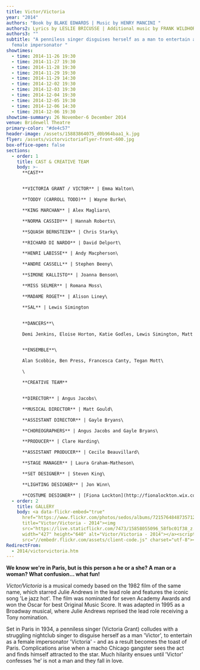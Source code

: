 ```yaml
---
title: Victor/Victoria
year: "2014"
authors: "Book by BLAKE EDWARDS | Music by HENRY MANCINI "
authors2: Lyrics by LESLIE BRICUSSE | Additional music by FRANK WILDHORN
authors3: ""
subtitle: "A penniless singer disguises herself as a man to entertain as a
  female impersonator "
showtimes:
  - time: 2014-11-26 19:30
  - time: 2014-11-27 19:30
  - time: 2014-11-28 19:30
  - time: 2014-11-29 19:30
  - time: 2014-11-29 14:30
  - time: 2014-12-02 19:30
  - time: 2014-12-03 19:30
  - time: 2014-12-04 19:30
  - time: 2014-12-05 19:30
  - time: 2014-12-06 14:30
  - time: 2014-12-06 19:30
showtime-summary: 26 November-6 December 2014
venue: Bridewell Theatre
primary-color: "#de4c57"
header-image: /assets/15883864075_d0b964baa1_k.jpg
flyer: /assets/victorvictoriaflyer-front-600.jpg
box-office-open: false
sections:
  - order: 1
    title: CAST & CREATIVE TEAM
    body: >-
      **CAST**


      **VICTORIA GRANT / VICTOR** | Emma Walton\

      **TODDY (CARROLL TODD)** | Wayne Burke\

      **KING MARCHAN** | Alex Magliaro\

      **NORMA CASSIDY** | Hannah Roberts\

      **SQUASH BERNSTEIN** | Chris Starky\

      **RICHARD DI NARDO** | David Delport\

      **HENRI LABISSE** | Andy Macpherson\

      **ANDRE CASSELL** | Stephen Beeny\

      **SIMONE KALLISTO** | Joanna Benson\

      **MISS SELMER** | Romana Moss\

      **MADAME ROGET** | Alison Liney\

      **SAL** | Lewis Simington


      **DANCERS**\

      Demi Jenkins, Eloise Horton, Katie Godles, Lewis Simington, Matt Cameron, Tim Garrad


      **ENSEMBLE**\

      Alan Scobbie, Ben Press, Francesca Canty, Tegan Mott\

      \

      **CREATIVE TEAM**


      **DIRECTOR** | Angus Jacobs\

      **MUSICAL DIRECTOR** | Matt Gould\

      **ASSISTANT DIRECTOR** | Gayle Bryans\

      **CHOREOGRAPHERS** | Angus Jacobs and Gayle Bryans\

      **PRODUCER** | Clare Harding\

      **ASSISTANT PRODUCER** | Cecile Beauvillard\

      **STAGE MANAGER** | Laura Graham-Matheson\

      **SET DESIGNER** | Steven King\

      **LIGHTING DESIGNER** | Jon Winn\

      **COSTUME DESIGNER** | [Fiona Lockton](http://fionalockton.wix.com/costumedesign)
  - order: 2
    title: GALLERY
    body: <a data-flickr-embed="true"
      href="https://www.flickr.com/photos/sedos/albums/72157648487357128"
      title="Victor/Victoria - 2014"><img
      src="https://live.staticflickr.com/7473/15858055096_58fbc01f38_z.jpg"
      width="427" height="640" alt="Victor/Victoria - 2014"></a><script async
      src="//embedr.flickr.com/assets/client-code.js" charset="utf-8"></script>
RedirectFrom:
  - 2014/victorvictoria.htm
---
```

**We know we're in Paris, but is this person a he or a she? A man or a woman? What confusion... what fun!**

*Victor/Victoria* is a musical comedy based on the 1982 film of the same name, which starred Julie Andrews in the lead role and features the iconic song 'Le jazz hot'. The film was nominated for seven Academy Awards and won the Oscar for best Original Music Score. It was adapted in 1995 as a Broadway musical, where Julie Andrews reprised the lead role receiving a Tony nomination.

Set in Paris in 1934, a penniless singer (Victoria Grant) colludes with a struggling nightclub singer to disguise herself as a man 'Victor', to entertain as a female impersonator 'Victoria' - and as a result becomes the toast of Paris. Complications arise when a macho Chicago gangster sees the act and finds himself attracted to the star. Much hilarity ensues until 'Victor' confesses ‘he’ is not a man and they fall in love.